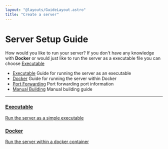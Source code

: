 ```yaml
---
layout: "@layouts/GuideLayout.astro"
title: "Create a server"
---
```


# Server Setup Guide

How would you like to run your server? If you don't have any knowledge with **Docker** or would just like to run the server as a executable file you can choose [Executable](/guide/server/executable)

- [Executable](/guide/server/executable) Guide for running the server as an executable
- [Docker](/guide/server/docker) Guide for running the server within Docker
- [Port Forwarding](/guide/server/port-forward) Port forwarding port information
- [Manual Building](/guide/server/building) Manual building guide

---

<div class="actions">
    <a class="action" href="/guide/server/executable">
        <h3 class="action__title">Executable</h3>
        <p class="action__text">Run the server as a simple executable</p>
    </a>
    <a class="action" href="/guide/server/docker">
        <h3 class="action__title">Docker</h3>
        <p class="action__text">Run the server within a docker container</p>
    </a>
</div>
